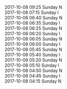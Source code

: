 2017-10-08 09:25 Sunday  N  
2017-10-08 07:15 Sunday  I  
2017-10-08 06:40 Sunday  N  
2017-10-08 06:35 Sunday  I  
2017-10-08 06:25 Sunday  N  
2017-10-08 06:20 Sunday  I  
2017-10-08 06:05 Sunday  N  
2017-10-08 06:00 Sunday  I  
2017-10-08 05:45 Sunday  N  
2017-10-08 05:40 Sunday  I  
2017-10-08 05:20 Sunday  N  
2017-10-08 05:10 Sunday  I  
2017-10-08 04:50 Sunday  N  
2017-10-08 04:45 Sunday  I  
2017-10-08 04:15 Sunday  N  
